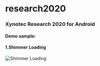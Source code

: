 # research2020
### Xynotec Research 2020 for Android
#### Demo sample:
####
#### 1.Shimmer Loading
![Shimmer Loading](https://user-images.githubusercontent.com/17633931/78329852-88620e00-7537-11ea-83b4-4b1e202e4167.gif)
